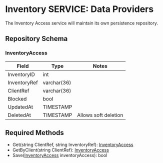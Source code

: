 # Inventory SERVICE: Data Providers

The Inventory Access service will maintain its own persistence repository.

## Repository Schema

### InventoryAccess

| Field        | Type        | Notes                |
|--------------|-------------|----------------------|
| InventoryID  | int         |                      |
| InventoryRef | varchar(36) |                      |
| ClientRef    | varchar(36) |                      |
| Blocked      | bool        |                      |
| UpdatedAt    | TIMESTAMP   |                      |
| DeletedAt    | TIMESTAMP   | Allows soft deletion |


## Required Methods

* Get(string ClientRef, string InventoryRef): [InventoryAccess](domain.md#inventoryaccess)
* GetByClient(string ClientRef): [InventoryAccess](domain.md#inventoryaccess)
* Save([InventoryAccess](domain.md#inventoryaccess) inventoryAccess): bool